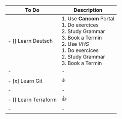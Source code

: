 To Do | Description
-|-
- [] Learn Deutsch | 1. Use **Cancom** Portal <br />   1. Do exercices <br />   2. Study Grammar<br />   3. Book a Termin<br />   2. Use _VHS_<br />       1. Do exercices<br />       2. Study Grammar<br />       3. Book a Termin
-|-
- [x] Learn Git | :sparkle:
-|-
- [] Learn Terraform | :thumbsup:
-|-